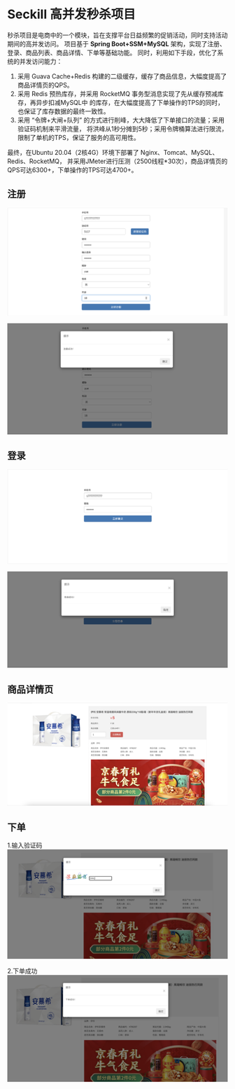 # Seckill 高并发秒杀项目

秒杀项目是电商中的一个模块，旨在支撑平台日益频繁的促销活动，同时支持活动期间的高并发访问。
项目基于 **Spring Boot+SSM+MySQL** 架构，实现了注册、登录、商品列表、商品详情、下单等基础功能。
同时，利用如下手段，优化了系统的并发访问能力：
1. 采用 Guava Cache+Redis 构建的二级缓存，缓存了商品信息，大幅度提高了商品详情页的QPS。
2. 采用 Redis 预热库存，并采用 RocketMQ 事务型消息实现了先从缓存预减库存，再异步扣减MySQL中
   的库存，在大幅度提高了下单操作的TPS的同时，也保证了库存数据的最终一致性。
3. 采用 “令牌+大闸+队列” 的方式进行削峰，大大降低了下单接口的流量；采用验证码机制来平滑流量，
   将洪峰从1秒分摊到5秒；采用令牌桶算法进行限流，限制了单机的TPS，保证了服务的高可用性。

最终，在Ubuntu 20.04（2核4G）环境下部署了 Nginx、Tomcat、MySQL、Redis、RocketMQ，
   并采用JMeter进行压测（2500线程*30次），商品详情页的QPS可达6300+，下单操作的TPS可达4700+。

## 注册
![](img/注册.png)

![](img/注册成功.png)
## 登录
![](img/登录.png)

![](img/登录成功.png)
## 商品详情页
![](img/商品详情.png)
## 下单
1.输入验证码
![](img/验证码.png)

2.下单成功
![](img/下单成功.png)